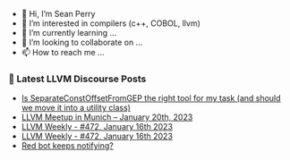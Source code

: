 - 👋 Hi, I’m Sean Perry
- 👀 I’m interested in compilers (c++, COBOL, llvm)
- 🌱 I’m currently learning ...
- 💞️ I’m looking to collaborate on ...
- 📫 How to reach me ...

<!---
s66perry/s66perry is a ✨ special ✨ repository because its `README.md` (this file) appears on your GitHub profile.
You can click the Preview link to take a look at your changes.
--->
### 📕 Latest LLVM Discourse Posts

<!-- DISCOURSE-LLVM:START -->
- [Is SeparateConstOffsetFromGEP the right tool for my task &lpar;and should we move it into a utility class&rpar;](https://discourse.llvm.org/t/is-separateconstoffsetfromgep-the-right-tool-for-my-task-and-should-we-move-it-into-a-utility-class/67716#post_4)
- [LLVM Meetup in Munich – January 20th, 2023](https://discourse.llvm.org/t/llvm-meetup-in-munich-january-20th-2023/67384#post_5)
- [LLVM Weekly - #472, January 16th 2023](https://discourse.llvm.org/t/llvm-weekly-472-january-16th-2023/67731#post_2)
- [LLVM Weekly - #472, January 16th 2023](https://discourse.llvm.org/t/llvm-weekly-472-january-16th-2023/67731#post_1)
- [Red bot keeps notifying?](https://discourse.llvm.org/t/red-bot-keeps-notifying/67055#post_4)
<!-- DISCOURSE-LLVM:END -->
